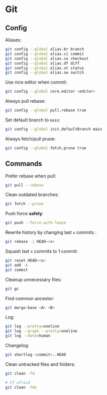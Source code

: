 # Git

## Config

Aliases:

```sh
git config --global alias.br branch
git config --global alias.ci commit
git config --global alias.co checkout
git config --global alias.df diff
git config --global alias.st status
git config --global alias.sw switch
```

Use nice editor when commit:

```sh
git config --global core.editor <editor>
```

Always pull rebase:

```sh
git config --global pull.rebase true
```

Set default branch to `main`:

```sh
git config --global init.defaultBranch main
```

Always fetch/pull prune:

```sh
git config --global fetch.prune true
```

## Commands

Prefer rebase when pull:

```sh
git pull --rebase
```

Clean outdated branches:

```sh
git fetch --prune
```

Push force **safely**:

```sh
git push --force-with-lease
```

Rewrite history by changing last `x` commits :

```sh
git rebase -i HEAD~<x>
```

Squash last `x` commits to 1 commit:

```sh
git reset HEAD~<x>
git add -A
git commit
```

Cleanup unnecessary files:

```sh
git gc
```

Find common ancestor:

```sh
git merge-base <A> <B>
```

Log:

```sh
git log --pretty=oneline
git log --graph --pretty=oneline
git log --date=human
```

Changelog:

```sh
git shortlog <commit>..HEAD
```

Clean untracked files and folders:

```sh
git clean -fd

# If afraid
git clean -fdn
```
